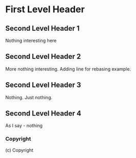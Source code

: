# First Level Header

## Second Level Header 1

Nothing interesting here

## Second Level Header 2

More nothing interesting. Adding line for rebasing example.

## Second Level Header 3

Nothing. Just nothing.

## Second Level Header 4

As I say - nothing

### Copyright
(c) Copyright
